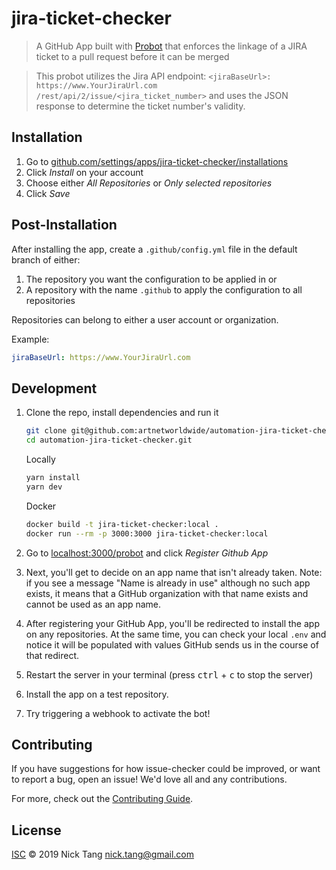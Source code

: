 # jira-ticket-checker

> A GitHub App built with [Probot](https://github.com/probot/probot) that enforces the linkage of a JIRA ticket to a pull request before it can be merged

> This probot utilizes the Jira API endpoint: `<jiraBaseUrl>: https://www.YourJiraUrl.com
>/rest/api/2/issue/<jira_ticket_number>` and uses the JSON response to determine the ticket number's validity.
## Installation

1. Go to [github.com/settings/apps/jira-ticket-checker/installations](https://github.com/settings/apps/jira-ticket-checker/installations)
1. Click *Install* on your account
1. Choose either *All Repositories* or *Only selected repositories* 
1. Click *Save*
## Post-Installation
After installing the app, create a `.github/config.yml` file in the default branch of either:

1. The repository you want the configuration to be applied in or
1. A repository with the name `.github` to apply the configuration to all repositories

Repositories can belong to either a user account or organization.

Example:

```yaml
jiraBaseUrl: https://www.YourJiraUrl.com
``` 


## Development
 
1. Clone the repo, install dependencies and run it 
    
    ```bash 
    git clone git@github.com:artnetworldwide/automation-jira-ticket-checker.git
    cd automation-jira-ticket-checker.git
    ```
    Locally

    ```bash 
    yarn install
    yarn dev
    ```

    Docker
    ```bash
    docker build -t jira-ticket-checker:local .
    docker run --rm -p 3000:3000 jira-ticket-checker:local 
    ``` 

1. Go to [localhost:3000/probot](http://localhost:3000/probot) and click *Register Github App*
1. Next, you'll get to decide on an app name that isn't already taken. Note: if you see a message "Name is already in use" although no such app exists, it means that a GitHub organization with that name exists and cannot be used as an app name.
1. After registering your GitHub App, you'll be redirected to install the app on any repositories. At the same time, you can check your local `.env` and notice it will be populated with values GitHub sends us in the course of that redirect.
1. Restart the server in your terminal (press <kbd>ctrl</kbd> + <kbd>c</kbd> to stop the server)
1. Install the app on a test repository.
1. Try triggering a webhook to activate the bot!
## Contributing

If you have suggestions for how issue-checker could be improved, or want to report a bug, open an issue! We'd love all and any contributions.

For more, check out the [Contributing Guide](CONTRIBUTING.md).

## License

[ISC](LICENSE) © 2019 Nick Tang <nick.tang@gmail.com>